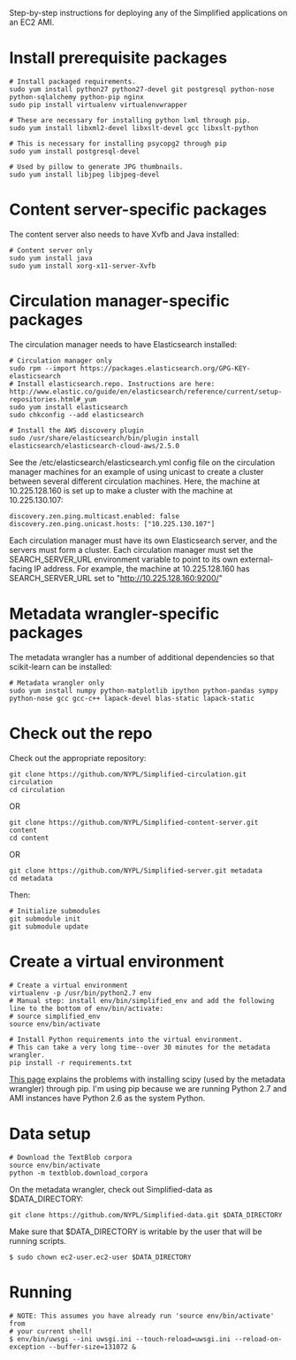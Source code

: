 Step-by-step instructions for deploying any of the Simplified applications on an EC2 AMI.

# Install prerequisite packages

```
# Install packaged requirements.
sudo yum install python27 python27-devel git postgresql python-nose python-sqlalchemy python-pip nginx
sudo pip install virtualenv virtualenvwrapper

# These are necessary for installing python lxml through pip.
sudo yum install libxml2-devel libxslt-devel gcc libxslt-python

# This is necessary for installing psycopg2 through pip
sudo yum install postgresql-devel

# Used by pillow to generate JPG thumbnails.
sudo yum install libjpeg libjpeg-devel
```

# Content server-specific packages

The content server also needs to have Xvfb and Java installed:

```
# Content server only
sudo yum install java
sudo yum install xorg-x11-server-Xvfb
```

# Circulation manager-specific packages

The circulation manager needs to have Elasticsearch installed:

```
# Circulation manager only
sudo rpm --import https://packages.elasticsearch.org/GPG-KEY-elasticsearch
# Install elasticsearch.repo. Instructions are here: http://www.elastic.co/guide/en/elasticsearch/reference/current/setup-repositories.html#_yum
sudo yum install elasticsearch
sudo chkconfig --add elasticsearch

# Install the AWS discovery plugin
sudo /usr/share/elasticsearch/bin/plugin install elasticsearch/elasticsearch-cloud-aws/2.5.0
```

See the /etc/elasticsearch/elasticsearch.yml config file on the circulation manager machines for an example of using unicast to create a cluster between several different circulation machines. Here, the machine at 10.225.128.160 is set up to make a cluster with the machine at 10.225.130.107:

```
discovery.zen.ping.multicast.enabled: false
discovery.zen.ping.unicast.hosts: ["10.225.130.107"]
```

Each circulation manager must have its own Elasticsearch server, and the servers must form a cluster. Each circulation manager must set the SEARCH_SERVER_URL environment variable to point to its own external-facing IP address. For example, the machine at 10.225.128.160 has SEARCH_SERVER_URL set to "http://10.225.128.160:9200/"

# Metadata wrangler-specific packages

The metadata wrangler has a number of additional dependencies so that scikit-learn can be installed:

```
# Metadata wrangler only
sudo yum install numpy python-matplotlib ipython python-pandas sympy python-nose gcc gcc-c++ lapack-devel blas-static lapack-static
```

# Check out the repo

Check out the appropriate repository:

```
git clone https://github.com/NYPL/Simplified-circulation.git circulation
cd circulation
```

OR

```
git clone https://github.com/NYPL/Simplified-content-server.git content
cd content
```

OR

```
git clone https://github.com/NYPL/Simplified-server.git metadata
cd metadata
```

Then:

```
# Initialize submodules
git submodule init
git submodule update
```

# Create a virtual environment

```
# Create a virtual environment
virtualenv -p /usr/bin/python2.7 env
# Manual step: install env/bin/simplified_env and add the following line to the bottom of env/bin/activate:
# source simplified_env
source env/bin/activate

# Install Python requirements into the virtual environment.
# This can take a very long time--over 30 minutes for the metadata wrangler.
pip install -r requirements.txt
```

[This page](http://www.zezuladp.com/2014/10/scaling-numpy-and-scipy-with-django-and.html) explains the problems with installing scipy (used by the metadata wrangler) through pip. I'm using pip because we are running Python 2.7 and AMI instances have Python 2.6 as the system Python.

# Data setup

```
# Download the TextBlob corpora
source env/bin/activate
python -m textblob.download_corpora
```

On the metadata wrangler, check out Simplified-data as $DATA_DIRECTORY:

```
git clone https://github.com/NYPL/Simplified-data.git $DATA_DIRECTORY
```

Make sure that $DATA_DIRECTORY is writable by the user that will be running scripts.

```
$ sudo chown ec2-user.ec2-user $DATA_DIRECTORY
```

# Running

```
# NOTE: This assumes you have already run 'source env/bin/activate' from
# your current shell!
$ env/bin/uwsgi --ini uwsgi.ini --touch-reload=uwsgi.ini --reload-on-exception --buffer-size=131072 &
```